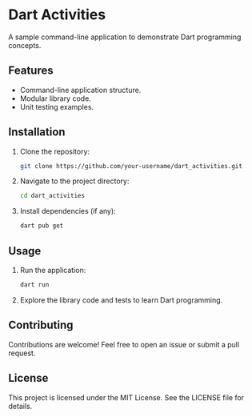 # Dart Activities

A sample command-line application to demonstrate Dart programming concepts.

## Features
- Command-line application structure.
- Modular library code.
- Unit testing examples.

## Installation
1. Clone the repository:
   ```bash
   git clone https://github.com/your-username/dart_activities.git
   ```
2. Navigate to the project directory:
   ```bash
   cd dart_activities
   ```
3. Install dependencies (if any):
   ```bash
   dart pub get
   ```

## Usage
1. Run the application:
   ```bash
   dart run
   ```
2. Explore the library code and tests to learn Dart programming.

## Contributing
Contributions are welcome! Feel free to open an issue or submit a pull request.

## License
This project is licensed under the MIT License. See the LICENSE file for details.

